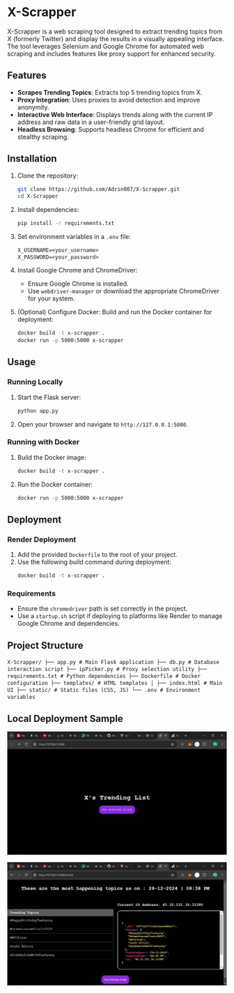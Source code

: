 # X-Scrapper

X-Scrapper is a web scraping tool designed to extract trending topics from X (formerly Twitter) and display the results in a visually appealing interface. The tool leverages Selenium and Google Chrome for automated web scraping and includes features like proxy support for enhanced security.

## Features

- **Scrapes Trending Topics**: Extracts top 5 trending topics from X.
- **Proxy Integration**: Uses proxies to avoid detection and improve anonymity.
- **Interactive Web Interface**: Displays trends along with the current IP address and raw data in a user-friendly grid layout.
- **Headless Browsing**: Supports headless Chrome for efficient and stealthy scraping.

## Installation

1. Clone the repository:
    ```bash
    git clone https://github.com/Adrin007/X-Scrapper.git
    cd X-Scrapper
    ```

2. Install dependencies:
    ```bash
    pip install -r requirements.txt
    ```

3. Set environment variables in a `.env` file:
    ```plaintext
    X_USERNAME=<your_username>
    X_PASSWORD=<your_password>
    ```

4. Install Google Chrome and ChromeDriver:
    - Ensure Google Chrome is installed.
    - Use `webdriver-manager` or download the appropriate ChromeDriver for your system.

5. (Optional) Configure Docker:
    Build and run the Docker container for deployment:
    ```bash
    docker build -t x-scrapper .
    docker run -p 5000:5000 x-scrapper
    ```

## Usage

### Running Locally
1. Start the Flask server:
    ```bash
    python app.py
    ```

2. Open your browser and navigate to `http://127.0.0.1:5000`.

### Running with Docker
1. Build the Docker image:
    ```bash
    docker build -t x-scrapper .
    ```

2. Run the Docker container:
    ```bash
    docker run -p 5000:5000 x-scrapper
    ```

## Deployment

### Render Deployment
1. Add the provided `Dockerfile` to the root of your project.
2. Use the following build command during deployment:
    ```bash
    docker build -t x-scrapper .
    ```

### Requirements
- Ensure the `chromedriver` path is set correctly in the project.
- Use a `startup.sh` script if deploying to platforms like Render to manage Google Chrome and dependencies.

## Project Structure

    X-Scrapper/ ├── app.py # Main Flask application ├── db.py # Database interaction script ├── ipPicker.py # Proxy selection utility ├── requirements.txt # Python dependencies ├── Dockerfile # Docker configuration ├── templates/ # HTML templates │ ├── index.html # Main UI ├── static/ # Static files (CSS, JS) └── .env # Environment variables

## Local Deployment Sample

![Alt text](assets/x-scrapper.jpg)

![Alt text](assets/x-Scrapper-trends.jpg)